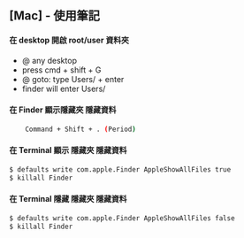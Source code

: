 ## [Mac] - 使用筆記

#### 在 desktop 開啟 root/user 資料夾
* @ any desktop
* press cmd + shift + G
* @ goto: type Users/ + enter
* finder will enter Users/


#### 在 Finder 顯示隱藏夾 隱藏資料
```bash
    Command + Shift + . (Period)
```

#### 在 Terminal 顯示 隱藏夾 隱藏資料
```bash
$ defaults write com.apple.Finder AppleShowAllFiles true
$ killall Finder

```

#### 在 Terminal 隱藏 隱藏夾 隱藏資料
```bash
$ defaults write com.apple.Finder AppleShowAllFiles false
$ killall Finder
```